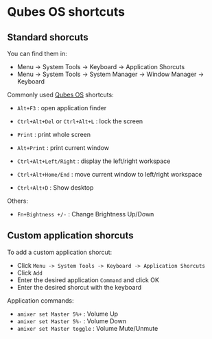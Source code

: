 # Qubes OS shortcuts

## Standard shorcuts

You can find them in:
* Menu -> System Tools -> Keyboard -> Application Shorcuts
* Menu -> System Tools -> System Manager -> Window Manager -> Keyboard


Commonly used [Qubes OS](https://www.qubes-os.org/) shortcuts:

* `Alt+F3` : open application finder

* `Ctrl+Alt+Del` or `Ctrl+Alt+L` : lock the screen

* `Print` : print whole screen

* `Alt+Print` : print current window

* `Ctrl+Alt+Left/Right` : display the left/right workspace

* `Ctrl+Alt+Home/End` : move current window to left/right workspace

* `Ctrl+Alt+D` : Show desktop

Others:
* `Fn+Bightness +/-` : Change Brightness Up/Down


## Custom application shorcuts

To add a custom application shorcut:
* Click `Menu -> System Tools -> Keyboard -> Application Shorcuts`
* Click `Add`
* Enter the desired application `Command` and click OK
* Enter the desired shorcut with the keyboard

Application commands:
* `amixer set Master 5%+` : Volume Up
* `amixer set Master 5%-` : Volume Down
* `amixer set Master toggle` : Volume Mute/Unmute
